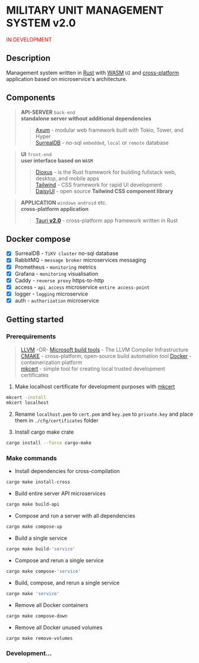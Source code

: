 # MILITARY UNIT MANAGEMENT SYSTEM v2.0

<p><span style="color:red">IN DEVELOPMENT</span></p>

## Description
Management system written in [Rust](https://www.rust-lang.org) with 
[WASM](https://developer.mozilla.org/en-US/docs/WebAssembly) `UI`
and [cross-platform](https://en.wikipedia.org/wiki/Cross-platform) application
based on microservice's architecture.

## Components 

>**API-SERVER** `back-end` \
**standalone server without additional dependencies**
>>[Axum](https://axum.rs) - modular web framework built with Tokio, Tower, and Hyper \
>>[SurrealDB](https://surrealdb.com) - no-sql `embedded`, `local` or `remote` database

>**UI** `front-end` \
**user interface based on `WASM`**
>>[Dioxus](https://dioxuslabs.com) - is the Rust framework for building fullstack web, desktop, and mobile apps \
>>[Tailwind](https://tailwindcss.com) - CSS framework for rapid UI development \
>>[DaisyUI](https://daisyui.com) - open source **Tailwind CSS component library**

>**APPLICATION** `windows` `android` etc. \
**cross-platform application**
>>[Tauri **v2.0**](https://v2.tauri.app) - cross-platform app framework written in Rust

## Docker compose
- [x] SurrealDB - `TiKV cluster` no-sql database 
- [x] RabbitMQ - `message broker` microservices messaging
- [x] Prometheus - `monitoring` metrics
- [x] Grafana - `monitoring` visualisation
- [x] Caddy - `reverse proxy` https-to-http
- [x] access - `api access` microservice `entire access-point`
- [x] logger - `logging` microservice
- [x] auth - `authorization` microservice
 
## Getting started

### Prerequirements

>[LLVM](https://llvm.org) -OR- [Microsoft build tools](https://visualstudio.microsoft.com) - The LLVM Compiler Infrastructure \
>[CMAKE](https://cmake.org) - cross-platform, open-source build automation tool
>[Docker](https://www.docker.com/) - containerization platform \
>[mkcert](https://github.com/FiloSottile/mkcert) - simple tool for creating local trusted development certificates

1. Make localhost certificate for development purposes with [mkcert](https://github.com/FiloSottile/mkcert)
```bash
mkcert -install
mkcert localhost
```
2. Rename `localhost.pem` to `cert.pem` and `key.pem` to `private.key` and place them in `./cfg/certificates` folder

3. Install cargo make crate
```bash
cargo install --force cargo-make
```

### Make commands

* Install dependencies for cross-compilation 
```bash
cargo make install-cross
```

* Build entire server API microservices
```bash
cargo make build-api
```

* Compose and run a server with all dependencies
```bash
cargo make compose-up
```

* Build a single service
```bash
cargo make build-'service'
```

* Compose and rerun a single service
```bash
cargo make compose-'service'
```

* Build, compose, and rerun a single service
```bash
cargo make 'service'
```

* Remove all Docker containers 
```bash
cargo make compose-down
```

* Remove all Docker unused volumes
```bash
cargo make remove-volumes
```

### Development...